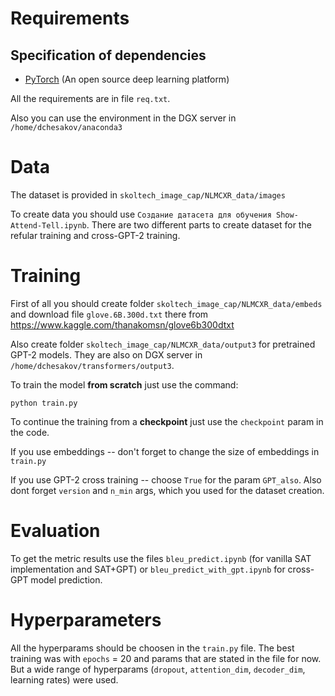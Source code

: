 # Requirements
## Specification of dependencies
- [PyTorch](https://pytorch.org/) (An open source deep learning platform) 

All the requirements are in file `req.txt`.

Also you can use the environment in the DGX server in `/home/dchesakov/anaconda3`

# Data
The dataset is provided in `skoltech_image_cap/NLMCXR_data/images`

To create data you should use `Создание датасета для обучения Show-Attend-Tell.ipynb`. There are two different parts to create dataset for the refular training and cross-GPT-2 training. 

# Training

First of all you should create folder `skoltech_image_cap/NLMCXR_data/embeds` and download file `glove.6B.300d.txt` there from https://www.kaggle.com/thanakomsn/glove6b300dtxt

Also create folder `skoltech_image_cap/NLMCXR_data/output3` for pretrained GPT-2 models. They are also on DGX server in `/home/dchesakov/transformers/output3`.

To train the model **from scratch** just use the command:

`python train.py`

To continue the training from a **checkpoint** just use the `checkpoint` param in the code.

If you use embeddings -- don't forget to change the size of embeddings in `train.py`

If you use GPT-2 cross training -- choose `True` for the param `GPT_also`. Also dont forget `version` and `n_min` args, which you used for the dataset creation.

# Evaluation 

To get the metric results use the files 
`bleu_predict.ipynb` (for vanilla SAT implementation and SAT+GPT) or `bleu_predict_with_gpt.ipynb` for cross-GPT model prediction. 

# Hyperparameters

All the hyperparams should be choosen in the `train.py` file. 
The best training was with `epochs` = 20 and params that are stated in the file for now. But a wide range of hyperparams (`dropout`, `attention_dim`, `decoder_dim`, learning rates) were used.


